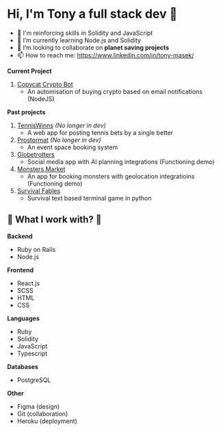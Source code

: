 # Hi, I'm Tony a full stack dev 👋

- 🦾 I'm reinforcing skills in Solidity and JavaScript
- 🌱 I’m currently learning Node.js and Solidity
- 👯 I’m looking to collaborate on **planet saving projects**
- 📫 How to reach me: https://www.linkedin.com/in/tony-masek/

**Current Project**

  1. [Copycat Crypto Bot](https://github.com/TheCodeSommelier/copycat)
     - An automisation of buying crypto based on email notifications (NodeJS)

**Past projects**

  1. [TennisWinns](https://github.com/TheCodeSommelier/tenniswins) *(No longer in dev)*
     - A web app for posting tennis bets by a single better
  3. [Prostormat](https://github.com/TheCodeSommelier/prostormat) *(No longer in dev)*
     - An event space booking system
  5. [Globetrotters](https://github.com/TheCodeSommelier/globetrotters)
      - Social media app with AI planning integrations (Functioning demo)
  6. [Monsters Market](https://github.com/s777yab/monsters-market)
      - An app for booking monsters with geolocation integratioins (Functioning demo)
  7. [Survival Fables](https://github.com/TheCodeSommelier/Survival-Fables)
       - Survival text based terminal game in python

## 📗 What I work with? 📗
**Backend**
  - Ruby on Rails
  - Node.js
    
**Frontend**
  - React.js
  - SCSS
  - HTML
  - CSS

**Languages**
  - Ruby
  - Solidity
  - JavaScript
  - Typescript

**Databases**
  - PostgreSQL

**Other**
  - Figma (design)
  - Git (collaboration)
  - Heroku (deployment)
